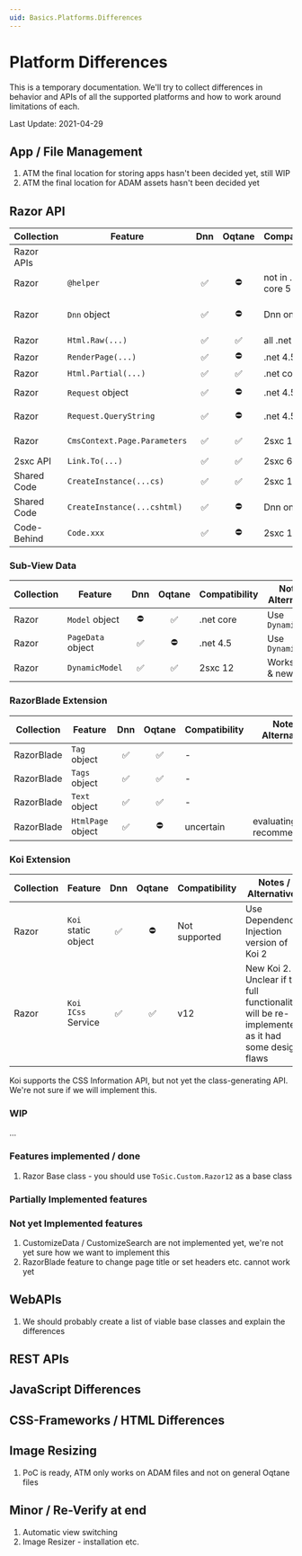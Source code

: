 ```yaml
---
uid: Basics.Platforms.Differences
---
```


# Platform Differences

This is a temporary documentation. We'll try to collect differences in behavior and APIs of all the supported platforms and how to work around limitations of each. 

Last Update: 2021-04-29

## App / File Management

1. ATM the final location for storing apps hasn't been decided yet, still WIP
1. ATM the final location for ADAM assets hasn't been decided yet

## Razor API

| Collection | Feature | Dnn | Oqtane | Compatibility | Notes / Alternatives |
| ---------- |-------- | :-: | :----: | --- | ---
| Razor APIs
| Razor | `@helper` | ✅ | ⛔ | not in .net core 5 | create a separate file for each helper and use `Html.Partial(...)`
| Razor | `Dnn` object | ✅ | ⛔ | Dnn only | Use `CmsContext`, a bit more limited. For Oqtane features use Dependency Injection. 
| Razor | `Html.Raw(...)` | ✅ | ✅ | all .net | 
| Razor | `RenderPage(...)` | ✅ | ⛔ | .net 4.5 | Use `Html.Partial(...)` instead
| Razor | `Html.Partial(...)` | ✅ | ✅ | .net core | Polyfill added to Dnn in 2sxc 12
| Razor | `Request` object | ✅ | ⛔ | .net 4.5 | .net core uses a much longer name <br> `ViewContext.HttpContext.Request`
| Razor | `Request.QueryString` | ✅ | ⛔ | .net 4.5 | .net core uses a much longer name <br> `ViewContext.HttpContext.Request.Query`
| Razor | `CmsContext.Page.Parameters` | ✅ | ✅ | 2sxc 12 | Use this for cross-platform QueryString params
| 2sxc API | `Link.To(...)` | ✅ | ✅ | 2sxc 6 | works cross-platform
| Shared Code | `CreateInstance(...cs)` | ✅ | ✅ | 2sxc 10 | works cross-platform
| Shared Code | `CreateInstance(...cshtml)` | ✅ | ⛔ | Dnn only | Doesn't make sense on .net core, use `.cs`
| Code-Behind | `Code.xxx` | ✅ | ⛔ | 2sxc 11 | Doesn't make sense on .net core, use `.cs`


### Sub-View Data

| Collection | Feature | Dnn | Oqtane | Compatibility | Notes / Alternatives |
| ---------- |-------- | :-: | :----: | --- | ---
| Razor | `Model` object | ⛔ | ✅ | .net core | Use `DynamicModel`
| Razor | `PageData` object | ✅ | ⛔ | .net 4.5 | Use `DynamicModel`
| Razor | `DynamicModel` | ✅ | ✅ | 2sxc 12 | Works in old & new


### RazorBlade Extension

| Collection | Feature | Dnn | Oqtane | Compatibility | Notes / Alternatives |
| ---------- |-------- | :-: | :----: | --- | ---
| RazorBlade | `Tag` object | ✅ | ✅ | - | 
| RazorBlade | `Tags` object | ✅ | ✅ | - | 
| RazorBlade | `Text` object | ✅ | ✅ | - | 
| RazorBlade | `HtmlPage` object | ✅ | ⛔ | uncertain | evaluating recommendation


### Koi Extension

| Collection | Feature | Dnn | Oqtane | Compatibility | Notes / Alternatives |
| ---------- |-------- | :-: | :----: | --- | ---
| Razor | `Koi` static object | ✅ | ⛔ | Not supported | Use Dependency Injection version of Koi 2
| Razor | `Koi` `ICss` Service | ✅ | ✅ | v12 | New Koi 2. Unclear if the full functionality will be re-implemented, as it had some design flaws

Koi supports the CSS Information API, but not yet the class-generating API. We're not sure if we will implement this. 

### WIP

...

### Features implemented / done

1. Razor Base class - you should use `ToSic.Custom.Razor12` as a base class


### Partially Implemented features


### Not yet Implemented features

1. CustomizeData / CustomizeSearch are not implemented yet, we're not yet sure how we want to implement this
1. RazorBlade feature to change page title or set headers etc. cannot work yet


## WebAPIs

1. We should probably create a list of viable base classes and explain the differences

## REST APIs




## JavaScript Differences



## CSS-Frameworks / HTML Differences



## Image Resizing

1. PoC is ready, ATM only works on ADAM files and not on general Oqtane files




## Minor / Re-Verify at end

1. Automatic view switching
1. Image Resizer - installation etc.